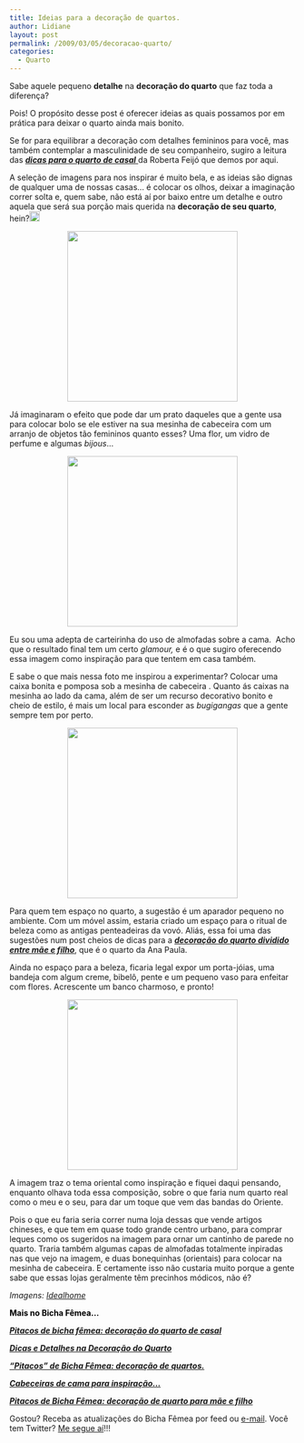 ```yaml
---
title: Ideias para a decoração de quartos.
author: Lidiane
layout: post
permalink: /2009/03/05/decoracao-quarto/
categories:
  - Quarto
---
```

Sabe aquele pequeno **detalhe** na **decoração do quarto** que faz toda a diferença?

Pois! O propósito desse post é oferecer ideias as quais possamos por em prática para deixar o quarto ainda mais bonito.

Se for para equilibrar a decoração com detalhes femininos para você, mas também contemplar a masculinidade de seu companheiro, sugiro a leitura das <a href="http://www.trololodemulher.com.br/2010/03/29/pitacos-de-bicha-femea-decoracao-do-quarto-de-casal/" target="_self"><strong><em>dicas para o quarto de casal</em></strong> </a>da Roberta Feijó que demos por aqui.

A seleção de imagens para nos inspirar é muito bela, e as ideias são dignas de qualquer uma de nossas casas… é colocar os olhos, deixar a imaginação correr solta e, quem sabe, não está aí por baixo entre um detalhe e outro aquela que será sua porção mais querida na **decoração de seu quarto**, hein?[<img style="display: inline;" title="clip_image001[4]" src="https://www.trololodemulher.com.br/2009/03/clip-image0014-thumb3.gif" alt="clip_image001[4]" width="18" height="18" />](https://www.trololodemulher.com.br/2009/03/clip-image00143.gif)

<p style="text-align: center;">
  <a href="https://www.trololodemulher.com.br/2011/03/decoracao-de-quartos.jpg"><img class="alignnone size-full wp-image-6172" title="decoração de quartos" src="https://www.trololodemulher.com.br/2011/03/decoracao-de-quartos.jpg" alt="" width="300" height="300" /></a>
</p>

Já imaginaram o efeito que pode dar um prato daqueles que a gente usa para colocar bolo se ele estiver na sua mesinha de cabeceira com um arranjo de objetos tão femininos quanto esses? Uma flor, um vidro de perfume e algumas _bijous_…[](https://www.trololodemulher.com.br/2009/03/clip-image00163.gif)

<p style="text-align: center;">
  <a href="https://www.trololodemulher.com.br/2011/03/decoracao-de-quartos2.jpg"><img class="alignnone size-full wp-image-6173" title="decoração de quartos[2]" src="https://www.trololodemulher.com.br/2011/03/decoracao-de-quartos2.jpg" alt="" width="300" height="300" /></a>
</p>

Eu sou uma adepta de carteirinha do uso de almofadas sobre a cama.  Acho que o resultado final tem um certo _glamour,_ e é o que sugiro oferecendo essa imagem como inspiração para que tentem em casa também.

E sabe o que mais nessa foto me inspirou a experimentar? Colocar uma caixa bonita e pomposa sob a mesinha de cabeceira . Quanto ás caixas na mesinha ao lado da cama, além de ser um recurso decorativo bonito e cheio de estilo, é mais um local para esconder as _bugigangas_ que a gente sempre tem por perto.

<p style="text-align: center;">
  <a href="https://www.trololodemulher.com.br/2011/03/decoracao-de-quartos3.jpg"><img class="alignnone size-full wp-image-6174" title="decoração de quartos[3]" src="https://www.trololodemulher.com.br/2011/03/decoracao-de-quartos3.jpg" alt="" width="300" height="300" /></a>
</p>

Para quem tem espaço no quarto, a sugestão é um aparador pequeno no ambiente. Com um móvel assim, estaria criado um espaço para o ritual de beleza como as antigas penteadeiras da vovó. Aliás, essa foi uma das sugestões num post cheios de dicas para a **_<a href="http://www.trololodemulher.com.br/2010/04/22/pitacos-de-bicha-femea-decoracao-de-quarto-para-mae-e-filho/" target="_self">decoração do quarto dividido entre mãe e filho</a>_**, que é o quarto da Ana Paula.

Ainda no espaço para a beleza, ficaria legal expor um porta-jóias, uma bandeja com algum creme, bibelô, pente e um pequeno vaso para enfeitar com flores. Acrescente um banco charmoso, e pronto!

<p style="text-align: center;">
  <a href="https://www.trololodemulher.com.br/2011/03/decoracao-de-quartos4.jpg"><img class="alignnone size-full wp-image-6175" title="decoração de quartos[4]" src="https://www.trololodemulher.com.br/2011/03/decoracao-de-quartos4.jpg" alt="" width="300" height="300" /></a>
</p>

A imagem traz o tema oriental como inspiração e fiquei daqui pensando, enquanto olhava toda essa composição, sobre o que faria num quarto real como o meu e o seu, para dar um toque que vem das bandas do Oriente.

Pois o que eu faria seria correr numa loja dessas que vende artigos chineses, e que tem em quase todo grande centro urbano, para comprar leques como os sugeridos na imagem para ornar um cantinho de parede no quarto. Traria também algumas capas de almofadas totalmente inpiradas nas que vejo na imagem, e duas bonequinhas (orientais) para colocar na mesinha de cabeceira. E certamente isso não custaria muito porque a gente sabe que essas lojas geralmente têm precinhos módicos, não é?[](https://www.trololodemulher.com.br/2009/03/clip-image001142.gif)

_Imagens:_ <a href="http://www.idealhomemagazine.co.uk/" target="_blank" rel="noopener noreferrer"><em>Idealhome</em></a>

**<span style="color: #000000;">Mais no Bicha Fêmea…</span>**

**<span style="color: #000000;"><em><a href="http://www.trololodemulher.com.br/2010/03/29/pitacos-de-bicha-femea-decoracao-do-quarto-de-casal/" target="_self">Pitacos de bicha fêmea: decoração do quarto de casal</a></em></span>**

[**_Dicas e Detalhes na Decoração do Quarto_**](http://www.trololodemulher.com.br/2009/10/01/dicas-e-detalhes-na-decoracao-do-quarto/)

[**_“Pitacos” de Bicha Fêmea: decoração de quartos._**](http://www.trololodemulher.com.br/2009/08/11/pitacos-de-bicha-fmea-decorao-de-quartos/)

[**_Cabeceiras de cama para inspiração…_**](http://www.trololodemulher.com.br/2009/04/30/cabeceiras-de-cama-para-inspirao/)

**_<a href="http://www.trololodemulher.com.br/2010/04/22/pitacos-de-bicha-femea-decoracao-de-quarto-para-mae-e-filho/" target="_self">Pitacos de Bicha Fêmea: decoração de quarto para mãe e filho</a>_**

Gostou? Receba as atualizações do Bicha Fêmea por <a>feed </a>ou <a href="http://feedburner.google.com/fb/a/mailverify?uri=blogbichafemea&loc=pt_BR" target="_blank" rel="noopener noreferrer">e-mail</a>. Você tem Twitter? <a href="http://twitter.com/bichafemea" target="_blank" rel="noopener noreferrer">Me segue aí</a>!!!